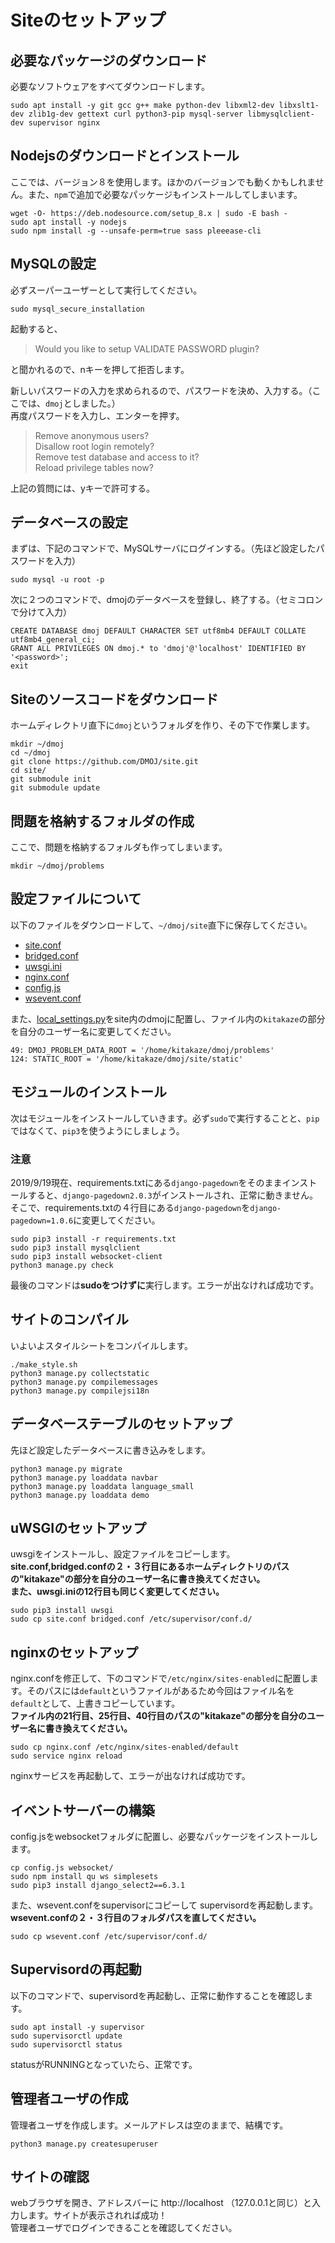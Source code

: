# Siteのセットアップ
## 必要なパッケージのダウンロード
必要なソフトウェアをすべてダウンロードします。
```
sudo apt install -y git gcc g++ make python-dev libxml2-dev libxslt1-dev zlib1g-dev gettext curl python3-pip mysql-server libmysqlclient-dev supervisor nginx
```
## Nodejsのダウンロードとインストール
ここでは、バージョン８を使用します。ほかのバージョンでも動くかもしれません。また、`npm`で追加で必要なパッケージもインストールしてしまいます。
```
wget -O- https://deb.nodesource.com/setup_8.x | sudo -E bash -
sudo apt install -y nodejs
sudo npm install -g --unsafe-perm=true sass pleeease-cli
```

## MySQLの設定
必ずスーパーユーザーとして実行してください。
```
sudo mysql_secure_installation
``` 
起動すると、
> Would you like to setup VALIDATE PASSWORD plugin?

と聞かれるので、nキーを押して拒否します。 

新しいパスワードの入力を求められるので、パスワードを決め、入力する。（ここでは、`dmoj`としました。）  
再度パスワードを入力し、エンターを押す。
> Remove anonymous users?  
Disallow root login remotely?  
Remove test database and access to it?  
Reload privilege tables now?  

上記の質問には、yキーで許可する。

## データベースの設定
まずは、下記のコマンドで、MySQLサーバにログインする。（先ほど設定したパスワードを入力）
```
sudo mysql -u root -p
```
次に２つのコマンドで、dmojのデータベースを登録し、終了する。（セミコロンで分けて入力）
```
CREATE DATABASE dmoj DEFAULT CHARACTER SET utf8mb4 DEFAULT COLLATE utf8mb4_general_ci;
GRANT ALL PRIVILEGES ON dmoj.* to 'dmoj'@'localhost' IDENTIFIED BY '<password>';
exit
```

## Siteのソースコードをダウンロード
ホームディレクトリ直下に`dmoj`というフォルダを作り、その下で作業します。
```
mkdir ~/dmoj
cd ~/dmoj
git clone https://github.com/DMOJ/site.git
cd site/
git submodule init
git submodule update
```
## 問題を格納するフォルダの作成
ここで、問題を格納するフォルダも作ってしまいます。
```
mkdir ~/dmoj/problems
```

## 設定ファイルについて
以下のファイルをダウンロードして、`~/dmoj/site`直下に保存してください。
- [site.conf](https://raw.githubusercontent.com/kitakaze0804/DMOJ-Setting/master/setting-files/site.conf)
- [bridged.conf](https://raw.githubusercontent.com/kitakaze0804/DMOJ-Setting/master/setting-files/bridged.conf)
- [uwsgi.ini](https://raw.githubusercontent.com/kitakaze0804/DMOJ-Setting/master/setting-files/uwsgi.ini)
- [nginx.conf](https://raw.githubusercontent.com/kitakaze0804/DMOJ-Setting/master/setting-files/nginx.conf)
- [config.js](https://raw.githubusercontent.com/kitakaze0804/DMOJ-Setting/master/setting-files/config.js)
- [wsevent.conf](https://raw.githubusercontent.com/kitakaze0804/DMOJ-Setting/master/setting-files/wsevent.conf)

また、[local_settings.py](https://raw.githubusercontent.com/kitakaze0804/DMOJ-Setting/master/setting-files/local_settings.py)をsite内のdmojに配置し、ファイル内の`kitakaze`の部分を自分のユーザー名に変更してください。
```
49: DMOJ_PROBLEM_DATA_ROOT = '/home/kitakaze/dmoj/problems'
124: STATIC_ROOT = '/home/kitakaze/dmoj/site/static'
```

## モジュールのインストール
次はモジュールをインストールしていきます。必ず`sudo`で実行することと、`pip`ではなくて、`pip3`を使うようにしましょう。
### 注意
2019/9/19現在、requirements.txtにある`django-pagedown`をそのままインストールすると、`django-pagedown2.0.3`がインストールされ、正常に動きません。そこで、requirements.txtの４行目にある`django-pagedown`を`django-pagedown=1.0.6`に変更してください。
```
sudo pip3 install -r requirements.txt
sudo pip3 install mysqlclient
sudo pip3 install websocket-client
python3 manage.py check
```
最後のコマンドは**sudoをつけずに**実行します。エラーが出なければ成功です。

## サイトのコンパイル
いよいよスタイルシートをコンパイルします。
```
./make_style.sh 
python3 manage.py collectstatic
python3 manage.py compilemessages
python3 manage.py compilejsi18n
```

## データベーステーブルのセットアップ
先ほど設定したデータベースに書き込みをします。
```
python3 manage.py migrate
python3 manage.py loaddata navbar
python3 manage.py loaddata language_small
python3 manage.py loaddata demo
```

## uWSGIのセットアップ
uwsgiをインストールし、設定ファイルをコピーします。  
**site.conf,bridged.confの２・３行目にあるホームディレクトリのパスの"kitakaze"の部分を自分のユーザー名に書き換えてください。**  
**また、uwsgi.iniの12行目も同じく変更してください。**
```
sudo pip3 install uwsgi
sudo cp site.conf bridged.conf /etc/supervisor/conf.d/
```


## nginxのセットアップ
nginx.confを修正して、下のコマンドで`/etc/nginx/sites-enabled`に配置します。そのパスには`default`というファイルがあるため今回はファイル名を`default`として、上書きコピーしています。  
**ファイル内の21行目、25行目、40行目のパスの"kitakaze"の部分を自分のユーザー名に書き換えてください。**

```
sudo cp nginx.conf /etc/nginx/sites-enabled/default
sudo service nginx reload
```
nginxサービスを再起動して、エラーが出なければ成功です。

## イベントサーバーの構築
config.jsをwebsocketフォルダに配置し、必要なパッケージをインストールします。
```
cp config.js websocket/
sudo npm install qu ws simplesets
sudo pip3 install django_select2==6.3.1
```
また、wsevent.confをsupervisorにコピーして supervisordを再起動します。  
**wsevent.confの２・３行目のフォルダパスを直してください。**
```
sudo cp wsevent.conf /etc/supervisor/conf.d/
```

## Supervisordの再起動
以下のコマンドで、supervisordを再起動し、正常に動作することを確認します。  
```
sudo apt install -y supervisor
sudo supervisorctl update
sudo supervisorctl status
```
statusがRUNNINGとなっていたら、正常です。

## 管理者ユーザの作成
管理者ユーザを作成します。メールアドレスは空のままで、結構です。
```
python3 manage.py createsuperuser
```

## サイトの確認
webブラウザを開き、アドレスバーに http://localhost （127.0.0.1と同じ）と入力します。サイトが表示されれば成功！  
管理者ユーザでログインできることを確認してください。
